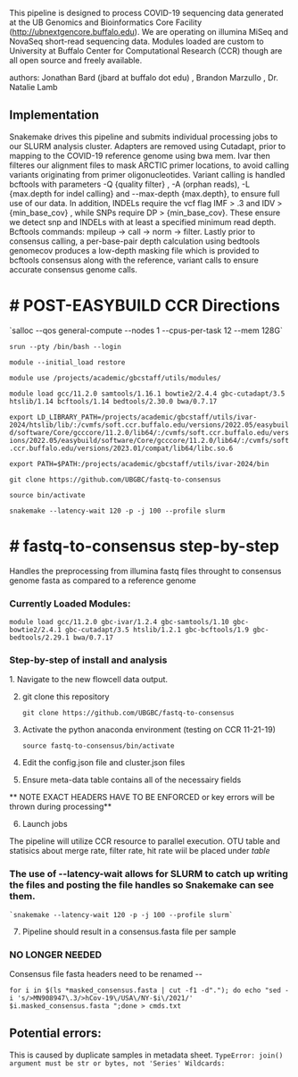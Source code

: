 This pipeline is designed to process COVID-19 sequencing data generated at the UB Genomics and Bioinformatics Core Facility (http://ubnextgencore.buffalo.edu). We are operating on illumina MiSeq and NovaSeq short-read sequencing data. Modules loaded are custom to University at Buffalo Center for Computational Research (CCR) though are all open source and freely available. 

authors: Jonathan Bard (jbard at buffalo dot edu) , Brandon Marzullo , Dr. Natalie Lamb

<h2>Implementation</h2>
Snakemake drives this pipeline and submits individual processing jobs to our SLURM analysis cluster. Adapters are removed using Cutadapt, prior to mapping to the COVID-19 reference genome using bwa mem. Ivar then filteres our alignment files to mask ARCTIC primer locations, to avoid calling variants originating from primer oligonucleotides. Variant calling is handled bcftools with parameters -Q {quality filter} , -A (orphan reads), -L {max.depth for indel calling} and --max-depth {max.depth}, to ensure full use of our data. In addition, INDELs require the vcf flag IMF > .3 and  IDV > {min_base_cov} , while SNPs require DP > {min_base_cov}. These ensure we detect snp and INDELs with at least a specified minimum read depth. Bcftools commands: mpileup -> call -> norm -> filter. Lastly prior to consensus calling, a per-base-pair depth calculation using bedtools genomecov produces a low-depth masking file which is provided to bcftools consensus along with the reference, variant calls to ensure accurate consensus genome calls.

<h1> # POST-EASYBUILD CCR Directions </h1>
`salloc --qos general-compute  --nodes 1 --cpus-per-task 12 --mem 128G`

`srun --pty /bin/bash --login`

`module --initial_load restore`

`module use /projects/academic/gbcstaff/utils/modules/`

`module load gcc/11.2.0 samtools/1.16.1 bowtie2/2.4.4 gbc-cutadapt/3.5 htslib/1.14 bcftools/1.14 bedtools/2.30.0 bwa/0.7.17`

`export LD_LIBRARY_PATH=/projects/academic/gbcstaff/utils/ivar-2024/htslib/lib/:/cvmfs/soft.ccr.buffalo.edu/versions/2022.05/easybuild/software/Core/gcccore/11.2.0/lib64/:/cvmfs/soft.ccr.buffalo.edu/versions/2022.05/easybuild/software/Core/gcccore/11.2.0/lib64/:/cvmfs/soft.ccr.buffalo.edu/versions/2023.01/compat/lib64/libc.so.6`

`export PATH=$PATH:/projects/academic/gbcstaff/utils/ivar-2024/bin`

`git clone https://github.com/UBGBC/fastq-to-consensus`

`source bin/activate`

`snakemake --latency-wait 120 -p -j 100 --profile slurm`


<h1># fastq-to-consensus step-by-step</h1>
Handles the preprocessing from illumina fastq files throught to consensus genome fasta as compared to a reference genome

<h3>Currently Loaded Modules:</h3>

  `module load gcc/11.2.0 gbc-ivar/1.2.4 gbc-samtools/1.10 gbc-bowtie2/2.4.1 gbc-cutadapt/3.5 htslib/1.2.1 gbc-bcftools/1.9 gbc-bedtools/2.29.1 bwa/0.7.17`
  
<h3> Step-by-step of install and analysis </h3>
1. Navigate to the new flowcell data output.

2. git clone this repository 

    `git clone https://github.com/UBGBC/fastq-to-consensus`

3. Activate the python anaconda environment (testing on CCR 11-21-19)

    `source fastq-to-consensus/bin/activate` 

4. Edit the config.json file and cluster.json files


5. Ensure meta-data table contains all of the necessairy fields

** NOTE EXACT HEADERS HAVE TO BE ENFORCED or key errors will be thrown during processing**


6. Launch jobs

  The pipeline will utilize CCR resource to parallel execution.
  OTU table and statisics about merge rate, filter rate, hit rate wiil be placed under _table_

### The use of --latency-wait allows for SLURM to catch up writing the files and posting the file handles so Snakemake can see them.

    `snakemake --latency-wait 120 -p -j 100 --profile slurm`  

7. Pipeline should result in a consensus.fasta file per sample



### NO LONGER NEEDED ### 
Consensus file fasta headers need to be renamed  --

`for i in $(ls *masked_consensus.fasta | cut -f1 -d"."); do echo "sed -i 's/>MN908947\.3/>hCov-19\/USA\/NY-$i\/2021/' $i.masked_consensus.fasta ";done > cmds.txt`


## Potential errors:
This is caused by duplicate samples in metadata sheet.
`TypeError: join() argument must be str or bytes, not 'Series'
Wildcards:`

